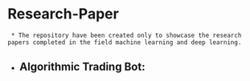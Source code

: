# Research-Paper


     * The repository have been created only to showcase the research papers completed in the field machine learning and deep learning.

* ## Algorithmic Trading Bot:
